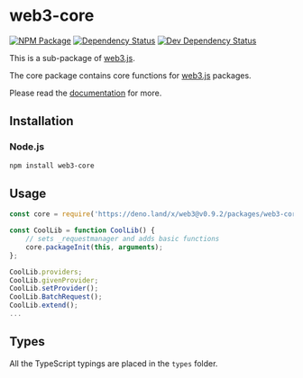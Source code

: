 # web3-core

[![NPM Package][npm-image]][npm-url] [![Dependency Status][deps-image]][deps-url] [![Dev Dependency Status][deps-dev-image]][deps-dev-url]

This is a sub-package of [web3.js][repo].

The core package contains core functions for [web3.js][repo] packages.

Please read the [documentation][docs] for more.

## Installation

### Node.js

```bash
npm install web3-core
```

## Usage

```js
const core = require('https://deno.land/x/web3@v0.9.2/packages/web3-core/src/index.js');

const CoolLib = function CoolLib() {
    // sets _requestmanager and adds basic functions
    core.packageInit(this, arguments);
};

CoolLib.providers;
CoolLib.givenProvider;
CoolLib.setProvider();
CoolLib.BatchRequest();
CoolLib.extend();
...
```

## Types

All the TypeScript typings are placed in the `types` folder.

[docs]: http://web3js.readthedocs.io/en/1.0/
[repo]: https://github.com/ethereum/web3.js
[npm-image]: https://img.shields.io/npm/v/web3-core.svg
[npm-url]: https://npmjs.org/package/web3-core
[deps-image]: https://david-dm.org/ethereum/web3.js/1.x/status.svg?path=packages/web3-core
[deps-url]: https://david-dm.org/ethereum/web3.js/1.x?path=packages/web3-core
[deps-dev-image]: https://david-dm.org/ethereum/web3.js/1.x/dev-status.svg?path=packages/web3-core
[deps-dev-url]: https://david-dm.org/ethereum/web3.js/1.x?type=dev&path=packages/web3-core
